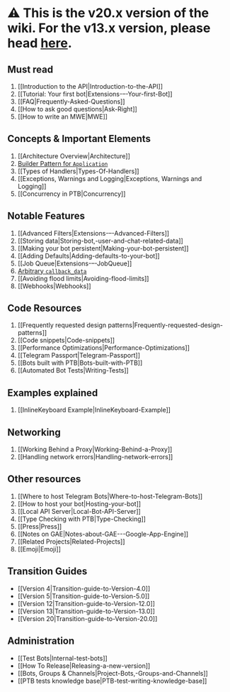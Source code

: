 # ⚠️ This is the v20.x version of the wiki. For the v13.x version, please head [here](https://github.com/python-telegram-bot/v13.x-wiki/wiki).

## Must read

1. [[Introduction to the API|Introduction-to-the-API]]
2. [[Tutorial: Your first bot|Extensions-–-Your-first-Bot]]
3. [[FAQ|Frequently-Asked-Questions]]
4. [[How to ask good questions|Ask-Right]]
5. [[How to write an MWE|MWE]]

## Concepts & Important Elements

1. [[Architecture Overview|Architecture]]
2. [Builder Pattern for `Application`](Builder-Pattern)
3. [[Types of Handlers|Types-Of-Handlers]]
4. [[Exceptions, Warnings and Logging|Exceptions, Warnings and Logging]]
5. [[Concurrency in PTB|Concurrency]]

## Notable Features

1. [[Advanced Filters|Extensions-–-Advanced-Filters]]
2. [[Storing data|Storing-bot,-user-and-chat-related-data]]
3. [[Making your bot persistent|Making-your-bot-persistent]]
4. [[Adding Defaults|Adding-defaults-to-your-bot]]
5. [[Job Queue|Extensions-–-JobQueue]]
6. [Arbitrary `callback_data`](Arbitrary-callback_data)
7. [[Avoiding flood limits|Avoiding-flood-limits]]
8. [[Webhooks|Webhooks]]

## Code Resources

1. [[Frequently requested design patterns|Frequently-requested-design-patterns]]
2. [[Code snippets|Code-snippets]]
3. [[Performance Optimizations|Performance-Optimizations]]
4. [[Telegram Passport|Telegram-Passport]]
5. [[Bots built with PTB|Bots-built-with-PTB]]
6. [[Automated Bot Tests|Writing-Tests]]

## Examples explained

1. [[InlineKeyboard Example|InlineKeyboard-Example]]

## Networking

1. [[Working Behind a Proxy|Working-Behind-a-Proxy]]
2. [[Handling network errors|Handling-network-errors]]

## Other resources

1. [[Where to host Telegram Bots|Where-to-host-Telegram-Bots]]
2. [[How to host your bot|Hosting-your-bot]]
3. [[Local API Server|Local-Bot-API-Server]]
4. [[Type Checking with PTB|Type-Checking]]
5. [[Press|Press]]
6. [[Notes on GAE|Notes-about-GAE---Google-App-Engine]]
7. [[Related Projects|Related-Projects]]
8. [[Emoji|Emoji]]

## Transition Guides

- [[Version 4|Transition-guide-to-Version-4.0]]
- [[Version 5|Transition-guide-to-Version-5.0]]
- [[Version 12|Transition-guide-to-Version-12.0]]
- [[Version 13|Transition-guide-to-Version-13.0]]
- [[Version 20|Transition-guide-to-Version-20.0]]

## Administration

- [[Test Bots|Internal-test-bots]]
- [[How To Release|Releasing-a-new-version]]
- [[Bots, Groups & Channels|Project-Bots,-Groups-and-Channels]]
- [[PTB tests knowledge base|PTB-test-writing-knowledge-base]]